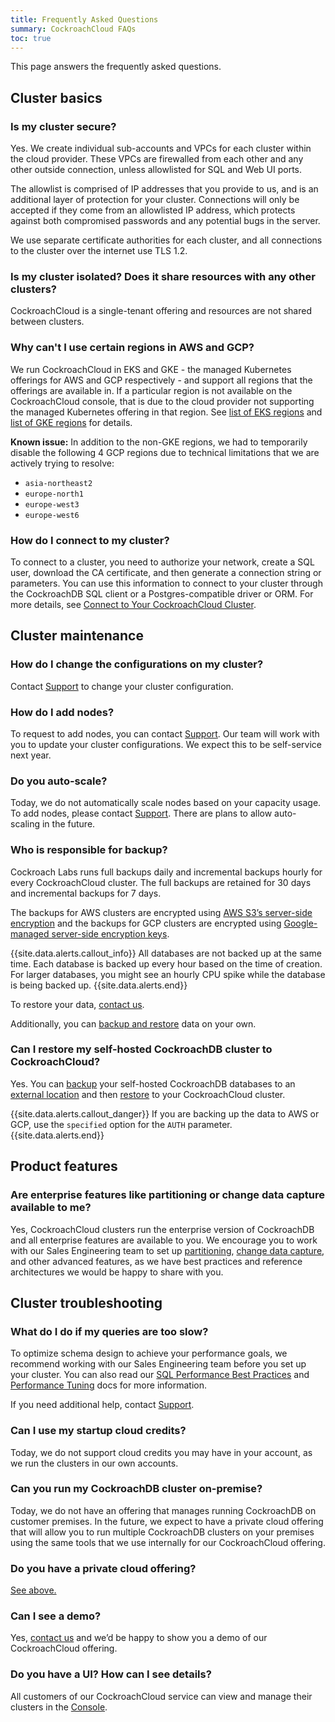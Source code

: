 ```yaml
---
title: Frequently Asked Questions
summary: CockroachCloud FAQs
toc: true
---
```


This page answers the frequently asked questions.

## Cluster basics

### Is my cluster secure?

Yes. We create individual sub-accounts and VPCs for each cluster within the cloud provider. These VPCs are firewalled from each other and any other outside connection, unless allowlisted for SQL and Web UI ports.

The allowlist is comprised of IP addresses that you provide to us, and is an additional layer of protection for your cluster. Connections will only be accepted if they come from an allowlisted IP address, which protects against both compromised passwords and any potential bugs in the server.

We use separate certificate authorities for each cluster, and all connections to the cluster over the internet use TLS 1.2.

### Is my cluster isolated? Does it share resources with any other clusters?

CockroachCloud is a single-tenant offering and resources are not shared between clusters.

### Why can't I use certain regions in AWS and  GCP?

We run CockroachCloud in EKS and GKE - the managed Kubernetes offerings for AWS and GCP respectively - and support all regions that the offerings are available in. If a particular region is not available on the CockroachCloud console, that is due to the cloud provider not supporting the managed Kubernetes offering in that region. See
[list of EKS regions](https://aws.amazon.com/about-aws/global-infrastructure/regional-product-services/) and [list of GKE regions](https://cloud.google.com/about/locations/) for details.

**Known issue:** In addition to the non-GKE regions, we had to temporarily disable the following 4 GCP regions due to technical limitations that we are actively trying to resolve:

- `asia-northeast2`
- `europe-north1`
- `europe-west3`
- `europe-west6`

### How do I connect to my cluster?

To connect to a cluster, you need to authorize your network, create a SQL user, download the CA certificate, and then generate a connection string or parameters. You can use this information to connect to your cluster through the CockroachDB SQL client or a Postgres-compatible driver or ORM. For more details, see [Connect to Your CockroachCloud Cluster](cockroachcloud-connect-to-your-cluster.html).

## Cluster maintenance

### How do I change the configurations on my cluster?

Contact [Support](https://support.cockroachlabs.com/hc/en-us) to change your cluster configuration.

### How do I add nodes?

To request to add nodes, you can contact [Support](https://support.cockroachlabs.com/hc/en-us). Our team will work with you to update your cluster configurations. We expect this to be self-service next year.

### Do you auto-scale?

Today, we do not automatically scale nodes based on your capacity usage. To add nodes, please contact [Support](https://support.cockroachlabs.com/hc/en-us). There are plans to allow auto-scaling in the future.

### Who is responsible for backup?

Cockroach Labs runs full backups daily and incremental backups hourly for every CockroachCloud cluster. The full backups are retained for 30 days and incremental backups for 7 days.

The backups for AWS clusters are encrypted using [AWS S3’s server-side encryption](https://docs.aws.amazon.com/AmazonS3/latest/dev/UsingServerSideEncryption.html) and the backups for GCP clusters are encrypted using [Google-managed server-side encryption keys](https://cloud.google.com/storage/docs/encryption/default-keys).

{{site.data.alerts.callout_info}}
All databases are not backed up at the same time. Each database is backed up every hour based on the time of creation. For larger databases, you might see an hourly CPU spike while the database is being backed up.
{{site.data.alerts.end}}

To restore your data, [contact us](https://support.cockroachlabs.com).

Additionally, you can [backup and restore](../stable/backup-and-restore.html) data on your own.

### Can I restore my self-hosted CockroachDB cluster to CockroachCloud?

Yes. You can [backup](../stable/backup.html) your self-hosted CockroachDB databases to an [external location](../v20.1/backup.html#backup-file-urls) and then [restore](../stable/restore.html) to your CockroachCloud cluster.

{{site.data.alerts.callout_danger}}
If you are backing up the data to AWS or GCP, use the `specified` option for the `AUTH` parameter.
{{site.data.alerts.end}}

## Product features

### Are enterprise features like partitioning or change data capture available to me?

Yes, CockroachCloud clusters run the enterprise version of CockroachDB and all enterprise features are available to you. We encourage you to work with our Sales Engineering team to set up [partitioning](../stable/partitioning.html), [change data capture](../stable/change-data-capture.html), and other advanced features, as we have best practices and reference architectures we would be happy to share with you.

## Cluster troubleshooting

### What do I do if my queries are too slow?

To optimize schema design to achieve your performance goals, we recommend working with our Sales Engineering team before you set up your cluster. You can also read our [SQL Performance Best Practices](../stable/performance-best-practices-overview.html) and [Performance Tuning](../stable/performance-tuning.html) docs for more information.

If you need additional help, contact [Support](https://support.cockroachlabs.com/hc/en-us).

### Can I use my startup cloud credits?

Today, we do not support cloud credits you may have in your account, as we run the clusters in our own accounts.

### Can you run my CockroachDB cluster on-premise?

Today, we do not have an offering that manages running CockroachDB on customer premises. In the future, we expect to have a private cloud offering that will allow you to run multiple CockroachDB clusters on your premises using the same tools that we use internally for our CockroachCloud offering.

### Do you have a private cloud offering?

[See above.](#can-you-run-my-cockroachdb-cluster-on-premise)

### Can I see a demo?

Yes, [contact us](https://support.cockroachlabs.com/hc/en-us) and we’d be happy to show you a demo of our CockroachCloud offering.

### Do you have a UI? How can I see details?

All customers of our CockroachCloud service can view and manage their clusters in the [Console](https://cockroachlabs.cloud/).
